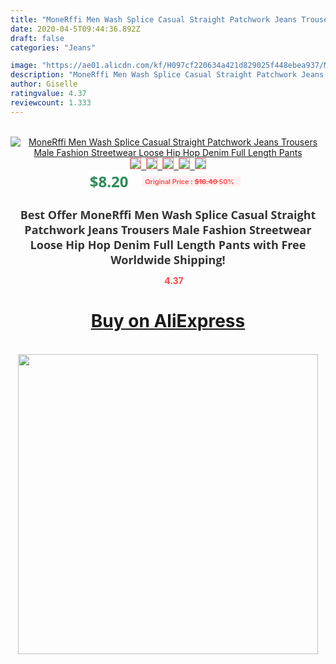 ```yaml
---
title: "MoneRffi Men Wash Splice Casual Straight Patchwork Jeans Trousers Male Fashion Streetwear Loose Hip Hop Denim Full Length Pants"
date: 2020-04-5T09:44:36.892Z
draft: false
categories: "Jeans"

image: "https://ae01.alicdn.com/kf/H097cf220634a421d829025f448ebea937/MoneRffi-Men-Wash-Splice-Casual-Straight-Patchwork-Jeans-Trousers-Male-Fashion-Streetwear-Loose-Hip-Hop-Denim.jpg"
description: "MoneRffi Men Wash Splice Casual Straight Patchwork Jeans Trousers Male Fashion Streetwear Loose Hip Hop Denim Full Length Pants"
author: Giselle
ratingvalue: 4.37
reviewcount: 1.333
---
```

<br>
<div style="text-align: center;">
<a href="https://s.click.aliexpress.com/e/_AP8OR7" target="_blank" rel="nofollow noopener noreferrer"><img alt="MoneRffi Men Wash Splice Casual Straight Patchwork Jeans Trousers Male Fashion Streetwear Loose Hip Hop Denim Full Length Pants" class="magnifier-image" src="https://ae01.alicdn.com/kf/H097cf220634a421d829025f448ebea937/MoneRffi-Men-Wash-Splice-Casual-Straight-Patchwork-Jeans-Trousers-Male-Fashion-Streetwear-Loose-Hip-Hop-Denim.jpg_640x640.jpg">
<br>
<img style="border:1px solid salmon" src="https://ae01.alicdn.com/kf/H097cf220634a421d829025f448ebea937/MoneRffi-Men-Wash-Splice-Casual-Straight-Patchwork-Jeans-Trousers-Male-Fashion-Streetwear-Loose-Hip-Hop-Denim.jpg_120x120.jpg">&nbsp;&nbsp;<img style="border:1px solid salmon" src="https://ae01.alicdn.com/kf/Hcbe4b13685ba429083b931689eabb8a2e/MoneRffi-Men-Wash-Splice-Casual-Straight-Patchwork-Jeans-Trousers-Male-Fashion-Streetwear-Loose-Hip-Hop-Denim.jpg_120x120.jpg">&nbsp;&nbsp;<img style="border:1px solid salmon" src="https://ae01.alicdn.com/kf/He68a889440d34e299773d0d799c12f09o/MoneRffi-Men-Wash-Splice-Casual-Straight-Patchwork-Jeans-Trousers-Male-Fashion-Streetwear-Loose-Hip-Hop-Denim.jpg_120x120.jpg">&nbsp;&nbsp;<img style="border:1px solid salmon" src="https://ae01.alicdn.com/kf/Hde13d9859e614d3bb98a0be6221c1c4fP/MoneRffi-Men-Wash-Splice-Casual-Straight-Patchwork-Jeans-Trousers-Male-Fashion-Streetwear-Loose-Hip-Hop-Denim.jpg_120x120.jpg">&nbsp;&nbsp;<img style="border:1px solid salmon" src="https://ae01.alicdn.com/kf/Hd46682fbdd7640649026a14e6d3100c1V/MoneRffi-Men-Wash-Splice-Casual-Straight-Patchwork-Jeans-Trousers-Male-Fashion-Streetwear-Loose-Hip-Hop-Denim.jpg_120x120.jpg"></a></div><br0>
<div style="text-align: center;"><span style="background-color: white; border: 0px; box-sizing: border-box; color: seagreen; display: inline-block; font-family: &quot;open sans&quot; , &quot;arial&quot; , &quot;helvetica&quot; , sans-serif , &quot;heiti&quot;; font-size: 24px; font-stretch: inherit; font-weight: 700; line-height: inherit; margin: 0px 10px 0px 0px; padding: 0px; vertical-align: middle;">$8.20 </span>
<span style="background: rgb(255 , 241 , 241); border-radius: 3px; border: 0px; box-sizing: border-box; color: #ff4747; display: inline-block; font-family: inherit; font-size: 12px; font-stretch: inherit; font-style: inherit; font-variant: inherit; font-weight: 600; line-height: inherit; margin: 0px; padding: 2px 5px; transform: scale(0.9); vertical-align: middle;">Original Price : <b style="text-decoration: line-through;">$16.40 </b> 50%&nbsp;&nbsp;</span></div>
<h1 style="color: #333333; display: inline-block; font-family: &quot;open sans&quot; , &quot;arial&quot; , &quot;helvetica&quot; , sans-serif , &quot;heiti&quot;; font-size: 18px; font-stretch: inherit; font-weight: 700; text-align: center;">Best Offer MoneRffi Men Wash Splice Casual Straight Patchwork Jeans Trousers Male Fashion Streetwear Loose Hip Hop Denim Full Length Pants with Free Worldwide Shipping!</h1>
<div style="color: #ff4747; text-align: center;">
<img src="https://4.bp.blogspot.com/-M0ZcTcb-5uY/XleCXlxnR4I/AAAAAAAAAEc/OrjgMkXV1oMQFaCRZj5HQwOCBcu3w1FegCPcBGAYYCw/s1600/star.png" style="height: 15px;">&nbsp;<b>4.37</b></div>
<div class="button_cont" align="center"><a class="buynow_a" href="https://s.click.aliexpress.com/e/_AP8OR7" target="_blank" rel="nofollow noopener noreferrer"><H1>Buy on AliExpress</H1></a></div><br>
<div class="separator" style="clear: both; text-align: center;">
<img src="https://lh3.googleusercontent.com/-pTy5HemUv9M/XlePHvY0dAI/AAAAAAAAAE4/0nX5iRUoIWY8eMW9Dpxeirr157OZliDIgCLcBGAsYHQ/s1600/badge.gif" width="480">
</div>
